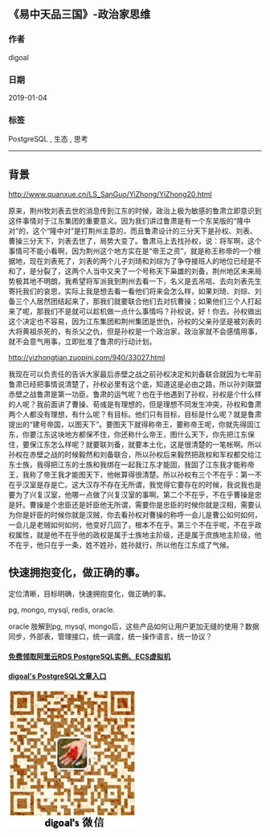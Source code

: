 ## 《易中天品三国》-政治家思维  
                                                                                                                  
### 作者                                                              
digoal                                                              
                                                                                           
### 日期                                                                           
2019-01-04                                                       
                                                                
### 标签                                                                                                    
PostgreSQL , 生态 , 思考               
                                                                                                                  
----                                                                                                            
                                                                                                                     
## 背景    
http://www.quanxue.cn/LS_SanGuo/YiZhong/YiZhong20.html  
  
原来，荆州牧刘表去世的消息传到江东的时候，政治上极为敏感的鲁肃立即意识到这件事情对于江东集团的重要意义。因为我们讲过鲁肃是有一个东吴版的“隆中对”的，这个“隆中对”是打荆州主意的，而且鲁肃设计的三分天下是孙权、刘表、曹操三分天下，刘表去世了，局势大变了。鲁肃马上去找孙权，说：将军啊，这个事情可不能小看啊，因为荆州这个地方实在是“帝王之资”，就是称王称帝的一个根据地，现在刘表死了，刘表的两个儿子刘琦和刘琮为了争夺接班人的地位已经是不和了，是分裂了，这两个人当中又夹了一个号称天下枭雄的刘备，荆州地区未来局势极其地不明朗，我希望将军派我到荆州去看一下，名义是去吊唁、去向刘表先生寄托我们的哀思，实际上我是想去看一看他们将来会怎么样，如果刘琦、刘琮、刘备三个人居然团结起来了，那我们就要联合他们去对抗曹操；如果他们三个人打起来了呢，那我们不是就可以趁机做一点什么事情吗？孙权说，好！你去。孙权做出这个决定也不容易，因为江东集团和荆州集团是世仇，孙权的父亲孙坚是被刘表的大将黄祖杀死的，有杀父之仇，但是孙权是一个政治家，政治家就不会感情用事，就不会意气用事，立即批准了鲁肃的行动计划。  
  
http://yizhongtian.zuopinj.com/940/33027.html  
  
我现在可以负责任的告诉大家最后赤壁之战之前孙权决定和刘备联合就因为七年前鲁肃已经把事情说清楚了，孙权必里有这个底，知道这是必由之路，所以孙刘联盟赤壁之战鲁肃是第一功臣。鲁肃的运气呢？也在于他遇到了孙权，孙权是个什么样的人呢？我前面讲了曹操、荀彧是有理想的，但是理想不同发生冲突，孙权和鲁肃两个人都没有理想，有什么呢？有目标。他们只有目标，目标是什么呢？就是鲁肃提出的“建号帝国，以图天下”。要图天下就得称帝王，要称帝王呢，你就先得固江东，你要江东这块地方都保不住，你还称什么帝王，图什么天下，你先把江东保住，要保江东怎么样呢？就要联刘备，就要本土化，这是很清楚的一笔帐啊。所以孙权在赤壁之战的时候毅然和刘备联合，所以孙权后来毅然把政权和军权都交给江东士族，我得把江东的士族和我绑在一起我江东才能固，我固了江东我才能称帝王，我称了帝王我才能图天下，他帐算得很清楚。所以孙权有三个不在乎：第一不在乎汉室是存是亡。这大汉存不存在无所谓，我觉得它要存在的时候，我说我也是要为了兴复汉室，他哪一点做了兴复汉室的事啊。第二个不在乎，不在乎曹操是忠是奸。曹操是个忠臣还是奸臣他无所谓，需要你是忠臣的时候你就是汉相，需要认为你是奸臣的时候你就是汉贼，你去看孙权对曹操的称呼一会儿是曹公如何如何，一会儿是老贼如何如何，他变好几回了，根本不在乎。第三个不在乎呢，不在乎政权属性，就是他不在乎他的政权是属于士族地主阶级，还是属于庶族地主阶级，他不在乎，他只在乎一条，姓不姓孙，姓孙就行，所以他在江东成了气候。  
    
## 快速拥抱变化，做正确的事。  
定位清晰，目标明确，快速拥抱变化，做正确的事。  
    
pg, mongo, mysql, redis, oracle.   
  
oracle 肢解到pg, mysql, mongo后，这些产品如何让用户更加无缝的使用？数据同步，外部表，管理接口，统一调度，统一操作语言，统一协议？   
  
    
  
  
  
  
  
  
  
  
  
#### [免费领取阿里云RDS PostgreSQL实例、ECS虚拟机](https://free.aliyun.com/ "57258f76c37864c6e6d23383d05714ea")
  
  
#### [digoal's PostgreSQL文章入口](https://github.com/digoal/blog/blob/master/README.md "22709685feb7cab07d30f30387f0a9ae")
  
  
![digoal's weixin](../pic/digoal_weixin.jpg "f7ad92eeba24523fd47a6e1a0e691b59")
  
  
  
  
  
  
  
